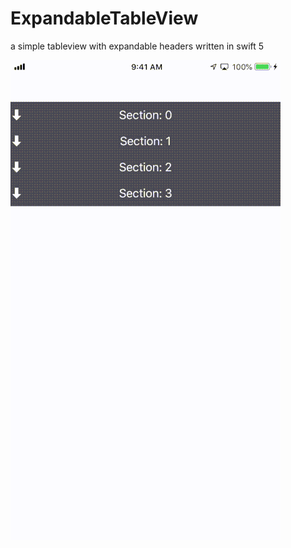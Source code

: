 # ExpandableTableView

a simple tableview with expandable headers written in swift 5






![alt text](https://raw.githubusercontent.com/Mor4eza/ExpandableTableView/master/introduce.gif)
